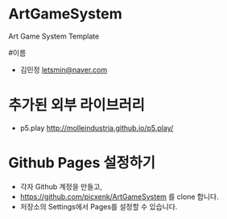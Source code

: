 # ArtGameSystem
Art Game System Template

#이름
* 김민정 <letsmin@naver.com>

# 추가된 외부 라이브러리
 * p5.play <http://molleindustria.github.io/p5.play/>

# Github Pages 설정하기
 * 각자 Github 계정을 만들고,
 * https://github.com/picxenk/ArtGameSystem 를 clone 합니다.
 * 저장소의 Settings에서 Pages를 설정할 수 있습니다.
